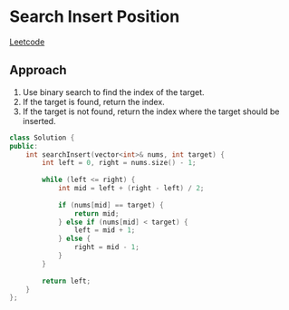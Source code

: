 
# Search Insert Position

[Leetcode](https://leetcode.com/problems/search-insert-position/)

## Approach
1. Use binary search to find the index of the target.
2. If the target is found, return the index.
3. If the target is not found, return the index where the target should be inserted.

```cpp
class Solution {
public:
    int searchInsert(vector<int>& nums, int target) {
        int left = 0, right = nums.size() - 1;
        
        while (left <= right) {
            int mid = left + (right - left) / 2;
            
            if (nums[mid] == target) {
                return mid;
            } else if (nums[mid] < target) {
                left = mid + 1;
            } else {
                right = mid - 1;
            }
        }
        
        return left;
    }
};
```